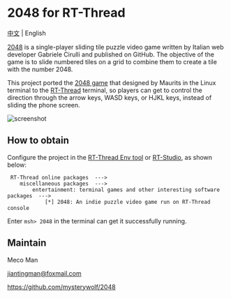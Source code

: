 # 2048 for RT-Thread

[中文](README_CN.md) | English

[2048](https://en.wikipedia.org/wiki/2048_(video_game)) is a single-player sliding tile puzzle video game written by Italian web developer Gabriele Cirulli and published on GitHub. The objective of the game is to slide numbered tiles on a grid to combine them to create a tile with the number 2048.

This project ported the [2048 game](https://github.com/mevdschee/2048.c) that designed by Maurits in the Linux terminal to the [RT-Thread](https://www.rt-thread.io/) terminal, so players can get to control the direction through the arrow keys, WASD keys, or HJKL keys, instead of sliding the phone screen.

![screenshot](screenshot.png)


## How to obtain
Configure the project in the [RT-Thread Env tool](https://www.rt-thread.io/download.html?download=Env) or [RT-Studio](https://www.rt-thread.io/studio.html), as shown below:

```
 RT-Thread online packages  --->
    miscellaneous packages  --->
        entertainment: terminal games and other interesting software packages  --->
            [*] 2048: An indie puzzle video game run on RT-Thread console
```

Enter `msh> 2048` in the terminal can get it successfully running. 

## Maintain

Meco Man

jiantingman@foxmail.com

https://github.com/mysterywolf/2048
